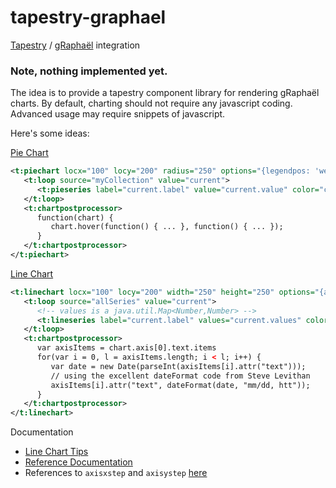 tapestry-graphael
=================

[Tapestry](http://tapestry.apache.org/) / [gRaphaël](http://g.raphaeljs.com) integration

### Note, nothing implemented yet.


The idea is to provide a tapestry component library for rendering gRaphaël charts. By default, charting should not require any javascript coding. Advanced usage may require snippets of javascript.

Here's some ideas:

[Pie Chart](http://g.raphaeljs.com/reference.html#Paper.piechart)
```xml
<t:piechart locx="100" locy="200" radius="250" options="{legendpos: 'west'}">
   <t:loop source="myCollection" value="current">
      <t:pieseries label="current.label" value="current.value" color="current.color" />
   </t:loop>
   <t:chartpostprocessor>
      function(chart) { 
         chart.hover(function() { ... }, function() { ... });
      }
   </t:chartpostprocessor>
</t:piechart>
```

[Line Chart](http://g.raphaeljs.com/reference.html#Paper.linechart)
```xml
<t:linechart locx="100" locy="200" width="250" height="250" options="{axis:'0 0 1 1'}">
   <t:loop source="allSeries" value="current">
      <!-- values is a java.util.Map<Number,Number> -->
      <t:lineseries label="current.label" values="current.values" color="current.color" />
   </t:loop>
   <t:chartpostprocessor>
      var axisItems = chart.axis[0].text.items
      for(var i = 0, l = axisItems.length; i < l; i++) {
         var date = new Date(parseInt(axisItems[i].attr("text")));
         // using the excellent dateFormat code from Steve Levithan
         axisItems[i].attr("text", dateFormat(date, "mm/dd, htt"));
      }
   </t:chartpostprocessor>
</t:linechart>
```

Documentation
- [Line Chart Tips](https://www.exratione.com/2011/10/a-few-tips-for-graphael-line-charts)
- [Reference Documentation](http://g.raphaeljs.com/reference.html)
- References to ```axisxstep``` and ```axisystep``` [here](https://gist.github.com/boazsender/447379)
